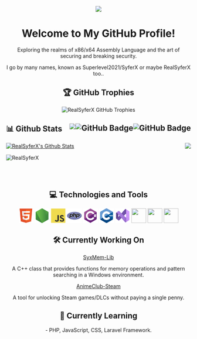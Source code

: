 <div align="center">
  <img height="300" src="https://github.com/RealSyferX/RealSyferX/blob/main/anime-fighting-498-x-280-gif-9t7lf1eja9bg9adg.gif?raw=true"/>
  <h1>Welcome to My GitHub Profile!</h1>
  <p>Exploring the realms of x86/x64 Assembly Language and the art of securing and breaking security.</p>
  <p>I go by many names, known as Superlevel2021/SyferX or maybe RealSyferX too..</p>
</div>

<h2 align="center">🏆 GitHub Trophies</h2>

<div align="center">
  <img src="https://github-profile-trophy.vercel.app/?username=RealSyferX&theme=dracula&margin-w=15&amargin-h=15&column=7" alt="RealSyferX GitHub Trophies"/>
</div>

## 📊 Github Stats <img align="right" src="https://img.shields.io/github/stars/RealSyferX?label=Stars&style=social" alt="GitHub Badge"> <a href="https://github.com/RealSyferX?tab=followers"><img align="right" src="https://img.shields.io/github/followers/RealSyferX?label=Followers&style=social" alt="GitHub Badge"></a> <a href="https://github.com/RealSyferX">  <img align="right" src="https://komarev.com/ghpvc/?username=RealSyferX"></a>

<p>
  <img align="right"
    src="https://github-readme-stats.vercel.app/api/top-langs/?username=RealSyferX&langs_count=8&theme=react" />
</p>

<a href="https://github.com/RealSyferX"><img alt="RealSyferX's Github Stats"
    src="https://github-readme-stats.vercel.app/api?username=RealSyferX&show_icons=true&count_private=true&theme=react&bg_color=151515" /></a>

<p><img align="center" src="https://github-readme-streak-stats.herokuapp.com/?user=RealSyferX&theme=black-ice"
    alt="RealSyferX" /></p>

<br />


<br>
<h2 align="center">💻 Technologies and Tools</h2>
<div align="center">

  
[<img src='https://raw.githubusercontent.com/devicons/devicon/master/icons/html5/html5-original.svg' width='40' height='40' />](https://developer.mozilla.org/en-US/docs/Glossary/HTML5)
[<img src='https://raw.githubusercontent.com/devicons/devicon/master/icons/nodejs/nodejs-original.svg' width='40' height='40' />](https://nodejs.org/)
[<img src='https://raw.githubusercontent.com/devicons/devicon/master/icons/javascript/javascript-original.svg' width='40' height='40' />](https://www.javascript.com)
[<img src='https://raw.githubusercontent.com/devicons/devicon/master/icons/php/php-original.svg' width='40' height='40' />](https://www.php.net/)
[<img src='https://raw.githubusercontent.com/devicons/devicon/master/icons/csharp/csharp-original.svg' width='40' height='40' />](https://docs.microsoft.com/en-us/dotnet/csharp/)
[<img src='https://raw.githubusercontent.com/devicons/devicon/master/icons/cplusplus/cplusplus-original.svg' width='40' height='40' />](https://en.cppreference.com/w/)
[<img src='https://raw.githubusercontent.com/github/explore/86c1bd6b4584404882313005cbd1c213cacb16d8/topics/visual-studio/visual-studio.png' width='40' height='40' />](https://visualstudio.microsoft.com)
[<img src='https://raw.githubusercontent.com/x64dbg/x64dbg/development/src/bug_black.png' width='40' height='40' />](https://x64dbg.com)
[<img src='https://raw.githubusercontent.com/cheat-engine/cheat-engine/master/Cheat%20Engine/images/celogo.png' width='40' height='40' />](https://github.com/cheat-engine/cheat-engine)
[<img src='https://upload.wikimedia.org/wikipedia/commons/c/c9/PhpStorm_Icon.svg' width='40' height='40' />](https://www.jetbrains.com/phpstorm/)

</div>

<h2 align="center">🛠️ Currently Working On</h2>
<div align="center">
  <a href="https://github.com/SyxMem/Syx-Memory" class="block mt-2 text-lg font-medium text-blue-500">SyxMem-Lib</a>
  <p class="text-md text-gray-500">A C++ class that provides functions for memory operations and pattern searching in a Windows environment.</p>
  
  <a href="https://github.com/RealSyferX/AnimeClub-Steam" class="block mt-4 text-lg font-medium text-blue-500">AnimeClub-Steam</a>
  <p class="text-md text-gray-500">A tool for unlocking Steam games/DLCs without paying a single penny.</p>
</div>

<h2 align="center">🌱 Currently Learning</h2>


<div align="center">
- PHP, JavaScript, CSS, Laravel Framework.
</div>
